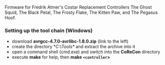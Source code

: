 Firmware for Fredrik Atmer's Costar Replacement Controllers The Ghost Squid, The Black Petal, The Frosty Flake, The Kitten Paw, and The Pegasus Hoof.

### Setting up the tool chain (Windows) ###

  * download **avrgcc-4.7.0-avrlibc-1.8.0.zip** (link to the left)
  * create the directory **C:\Tools\** and extract the archive into it
  * open a command shell (cmd.exe) and switch into the **CoReCon** directory
  * execute **make** for help, then **make `<controller`>**